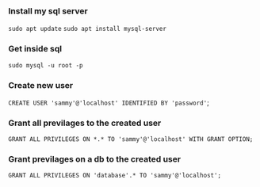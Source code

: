 ### Install my sql server
`sudo apt update`
`sudo apt install mysql-server`

### Get inside sql
`sudo mysql -u root -p`

### Create new user
`CREATE USER 'sammy'@'localhost' IDENTIFIED BY 'password'`;

### Grant  all previlages to the created user
`GRANT ALL PRIVILEGES ON *.* TO 'sammy'@'localhost' WITH GRANT OPTION;`  

### Grant  previlages on a db to the created user
`GRANT ALL PRIVILEGES ON 'database'.* TO 'sammy'@'localhost';`  



